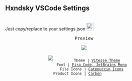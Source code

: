 ## Hxndsky VSCode Settings
<br>
<span>Just copy/replace to your settings.json <img src="https://i.postimg.cc/nr2Tg3hQ/silly-youtube-emotes-but-with-better-quality-v0-8w6g70oi39ha1.webp" width="24"></span>
<p align="center"><samp>Preview</samp></p>
<p align="center">
<img src="https://i.postimg.cc/Y9gcYS1L/image.png">
<br>
<br>
<img src="https://i.postimg.cc/2ysfgZrw/image.png">
<sub><samp>&nbsp;&nbsp;&nbsp;&nbsp;&nbsp;&nbsp;&nbsp;&nbsp;&nbsp;Theme | <a href="https://github.com/antfu/vscode-theme-vitesse">Vitesse Theme</a><br>
&nbsp;&nbsp;&nbsp;&nbsp;&nbsp;&nbsp;&nbsp;Font | <a href="https://coding-fonts.netlify.app/fonts/fira-code/">Fira Code, </a> <a href="https://coding-fonts.netlify.app/fonts/jetbrains-mono/">JetBrains Mono</a><br>
&nbsp;&nbsp;&nbsp;&nbsp;&nbsp;&nbsp;&nbsp;File Icons | <a href="https://marketplace.visualstudio.com/items?itemName=Catppuccin.catppuccin-vsc-icons">Catppuccin Icons</a><br>
Product Icons | <a href="https://github.com/antfu/vscode-icons-carbon">Carbon</a>&nbsp;&nbsp;&nbsp;&nbsp;&nbsp;&nbsp;</samp></sub>
</p>
